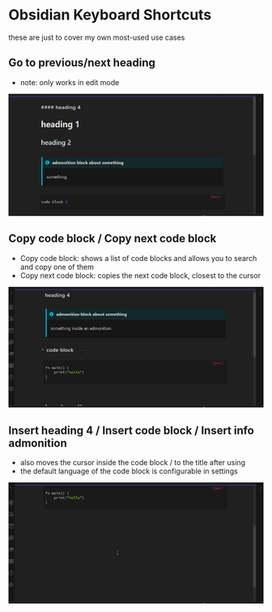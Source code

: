 # Obsidian Keyboard Shortcuts

these are just to cover my own most-used use cases

## Go to previous/next heading

- note: only works in edit mode

![](_resources/obs-go-to-heading.gif)


## Copy code block / Copy next code block 

- Copy code block: shows a list of code blocks and allows you to search and copy one of them
- Copy next code block: copies the next code block, closest to the cursor

![](_resources/obs-copying-codeblocks.gif)


## Insert heading 4 / Insert code block / Insert info admonition

- also moves the cursor inside the code block / to the title after using
- the default language of the code block is configurable in settings

![](_resources/obs-inserting-codeblocks-headings.gif)

